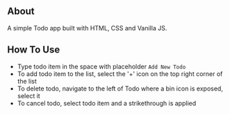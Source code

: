 ## About

A simple Todo app built with HTML, CSS and Vanilla JS.

## How To Use

- Type todo item in the space with placeholder `Add New Todo`
- To add todo item to the list, select the '+' icon on the top right corner of the list
- To delete todo, navigate to the left of Todo where a bin icon is exposed, select it
- To cancel todo, select todo item and a strikethrough is applied
